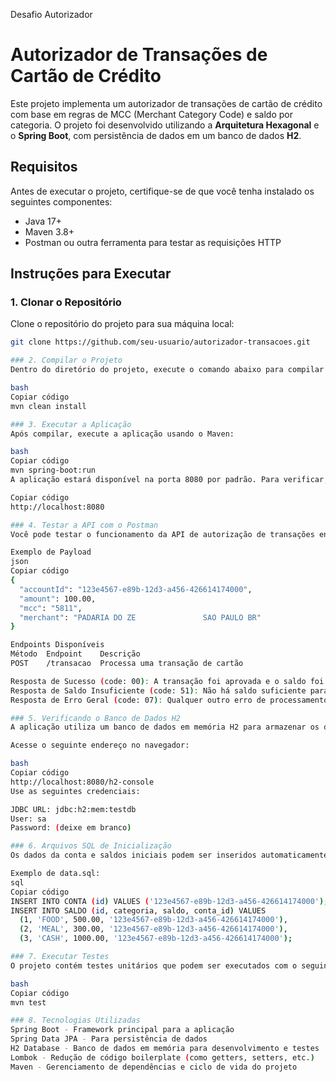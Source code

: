Desafio Autorizador

# Autorizador de Transações de Cartão de Crédito

Este projeto implementa um autorizador de transações de cartão de crédito com base em regras de MCC (Merchant Category Code) e saldo por categoria. O projeto foi desenvolvido utilizando a **Arquitetura Hexagonal** e o **Spring Boot**, com persistência de dados em um banco de dados **H2**.

## Requisitos

Antes de executar o projeto, certifique-se de que você tenha instalado os seguintes componentes:

- Java 17+
- Maven 3.8+
- Postman ou outra ferramenta para testar as requisições HTTP

## Instruções para Executar

### 1. Clonar o Repositório

Clone o repositório do projeto para sua máquina local:

```bash
git clone https://github.com/seu-usuario/autorizador-transacoes.git

### 2. Compilar o Projeto
Dentro do diretório do projeto, execute o comando abaixo para compilar o código e baixar as dependências:

bash
Copiar código
mvn clean install

### 3. Executar a Aplicação
Após compilar, execute a aplicação usando o Maven:

bash
Copiar código
mvn spring-boot:run
A aplicação estará disponível na porta 8080 por padrão. Para verificar, acesse:

Copiar código
http://localhost:8080

### 4. Testar a API com o Postman
Você pode testar o funcionamento da API de autorização de transações enviando requisições POST com payloads JSON via Postman ou outro cliente HTTP.

Exemplo de Payload
json
Copiar código
{
  "accountId": "123e4567-e89b-12d3-a456-426614174000",
  "amount": 100.00,
  "mcc": "5811",
  "merchant": "PADARIA DO ZE               SAO PAULO BR"
}

Endpoints Disponíveis
Método	Endpoint	Descrição
POST	/transacao	Processa uma transação de cartão

Resposta de Sucesso (code: 00): A transação foi aprovada e o saldo foi debitado corretamente.
Resposta de Saldo Insuficiente (code: 51): Não há saldo suficiente para aprovar a transação.
Resposta de Erro Geral (code: 07): Qualquer outro erro de processamento.

### 5. Verificando o Banco de Dados H2
A aplicação utiliza um banco de dados em memória H2 para armazenar os dados. Para acessar o console do H2 e visualizar as tabelas e registros:

Acesse o seguinte endereço no navegador:

bash
Copiar código
http://localhost:8080/h2-console
Use as seguintes credenciais:

JDBC URL: jdbc:h2:mem:testdb
User: sa
Password: (deixe em branco)

### 6. Arquivos SQL de Inicialização
Os dados da conta e saldos iniciais podem ser inseridos automaticamente por meio de um arquivo data.sql localizado em src/main/resources. Caso queira modificar esses dados ou inserir novas contas, edite este arquivo conforme necessário.

Exemplo de data.sql:
sql
Copiar código
INSERT INTO CONTA (id) VALUES ('123e4567-e89b-12d3-a456-426614174000');
INSERT INTO SALDO (id, categoria, saldo, conta_id) VALUES 
  (1, 'FOOD', 500.00, '123e4567-e89b-12d3-a456-426614174000'),
  (2, 'MEAL', 300.00, '123e4567-e89b-12d3-a456-426614174000'),
  (3, 'CASH', 1000.00, '123e4567-e89b-12d3-a456-426614174000');

### 7. Executar Testes
O projeto contém testes unitários que podem ser executados com o seguinte comando:

bash
Copiar código
mvn test

### 8. Tecnologias Utilizadas
Spring Boot - Framework principal para a aplicação
Spring Data JPA - Para persistência de dados
H2 Database - Banco de dados em memória para desenvolvimento e testes
Lombok - Redução de código boilerplate (como getters, setters, etc.)
Maven - Gerenciamento de dependências e ciclo de vida do projeto
